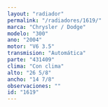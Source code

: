 ```yaml
---
layout: "radiador"
permalink: "/radiadores/1619/"
marca: "Chrysler / Dodge"
modelo: "300"
ano: "2004"
motor: "V6 3.5"
transmision: "Automática"
parte: "431409"
clima: "Con clima"
alto: "26 5/8"
ancho: "14 7/8"
observaciones: ""
id: "1619"
---
```


